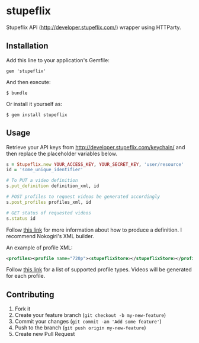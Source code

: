 # stupeflix

Stupeflix API (http://developer.stupeflix.com/) wrapper using HTTParty.

## Installation

Add this line to your application's Gemfile:

    gem 'stupeflix'

And then execute:

    $ bundle

Or install it yourself as:

    $ gem install stupeflix

## Usage

Retrieve your API keys from http://developer.stupeflix.com/keychain/ and then replace the placeholder variables below.

```ruby
s = Stupeflix.new YOUR_ACCESS_KEY, YOUR_SECRET_KEY, 'user/resource'
id = 'some_unique_identifier'

# To PUT a video definition
s.put_definition definition_xml, id

# POST profiles to request videos be generated accordingly
s.post_profiles profiles_xml, id

# GET status of requested videos
s.status id
```

Follow [this link](http://stupeflix-api.readthedocs.org/en/latest/resources/04_video_description_langage.html) for more
information about how to produce a definition. I recommend Nokogiri's XML builder.

An example of profile XML:
```xml
<profiles><profile name="720p"><stupeflixStore></stupeflixStore></profile></profiles>
```

Follow [this link](http://wiki.stupeflix.com/doku.php?id=profiles) for a list of supported profile types. Videos will be
generated for each profile.

## Contributing

1. Fork it
2. Create your feature branch (`git checkout -b my-new-feature`)
3. Commit your changes (`git commit -am 'Add some feature'`)
4. Push to the branch (`git push origin my-new-feature`)
5. Create new Pull Request
